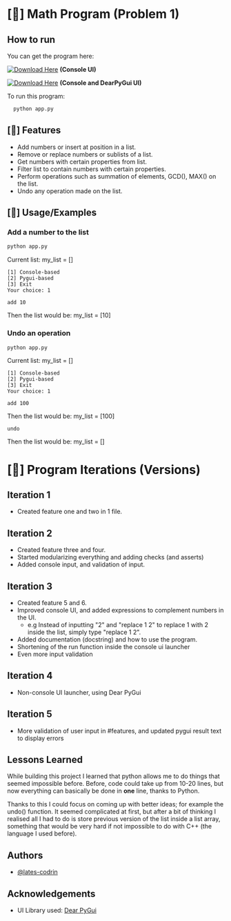# [🧮] Math Program (Problem 1)
## How to run
You can get the program here:
 <!-- INCEPE -->
[![Download Here](https://custom-icon-badges.demolab.com/badge/-Download-blue?style=for-the-badge&logo=download&logoColor=white "Download zip")](https://github.com/lates-codrin/math-program/archive/refs/tags/iteration-5.zip) __(Console UI)__
<!-- TERMINA -->

 <!-- INCEPE -->
[![Download Here](https://custom-icon-badges.demolab.com/badge/-Download-blue?style=for-the-badge&logo=download&logoColor=white "Download zip")](https://github.com/lates-codrin/math-program/archive/refs/tags/iteration-5.zip) __(Console and DearPyGui UI)__
<!-- TERMINA -->

To run this program:
```bash
  python app.py
```


## [📜] Features

- Add numbers or insert at position in a list.
- Remove or replace numbers or sublists of a list.
- Get numbers with certain properties from list.
- Filter list to contain numbers with certain properties.
- Perform operations such as summation of elements, GCD(), MAX() on the list.
- Undo any operation made on the list.


## [🔨] Usage/Examples

### Add a number to the list
```bash
python app.py
```
Current list: my_list = []
```text
[1] Console-based
[2] Pygui-based
[3] Exit
Your choice: 1
```

```
add 10
```
Then the list would be: my_list = [10]

### Undo an operation
```bash
python app.py
```
Current list: my_list = []
```text
[1] Console-based
[2] Pygui-based
[3] Exit
Your choice: 1
```

```
add 100
```
Then the list would be: my_list = [100]
```
undo
```
Then the list would be: my_list = []


# [💾] Program Iterations (Versions)

## Iteration 1

- Created feature one and two in 1 file.

## Iteration 2
- Created feature three and four.
- Started modularizing everything and adding checks (and asserts)
- Added console input, and validation of input.

## Iteration 3
- Created feature 5 and 6.
- Improved console UI, and added expressions to complement numbers in the UI.
   - e.g Instead of inputting "2" and "replace 1 2" to replace 1 with 2 inside the list, simply type "replace 1 2".
- Added documentation (docstring) and how to use the program.
- Shortening of the run function inside the console ui launcher
- Even more input validation

## Iteration 4
- Non-console UI launcher, using Dear PyGui

## Iteration 5
- More validation of user input in #features, and updated pygui result text to display errors

## Lessons Learned

While building this project I learned that python allows me to do things that seemed impossible before. Before, code could take up from 10-20 lines, but now everything can basically be done in __one__ line, thanks to Python.

Thanks to this I could focus on coming up with better ideas; for example the undo() function. It seemed complicated at first, but after a bit of thinking I realised all I had to do is store previous version of the list inside a list array, something that would be very hard if not impossible to do with C++ (the language I used before).


## Authors

- [@lates-codrin](https://github.com/lates-codrin)

## Acknowledgements

- UI Library used: [Dear PyGui](https://dearpygui.readthedocs.io/en/latest/)


